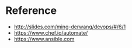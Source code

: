 # Reference

- http://slides.com/ming-derwang/devops/#/6/1
- https://www.chef.io/automate/
- https://www.ansible.com
